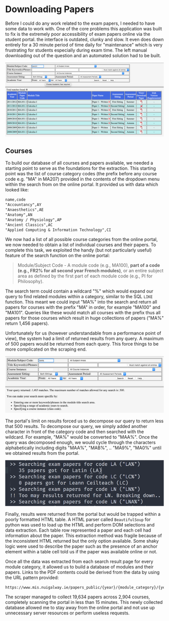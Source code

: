 # Downloading Papers
Before I could do any work related to the exam papers, I needed to have some data to work with. One of the core problems this application was built to fix is the extremely poor accessibility of exam papers online via the student portal. the interface is outdated, clunky and slow. It even does down entirely for a 30 minute period of time daily for "maintenance" which is very frustrating for students especially during exam time. The left manual downloading out of the question and an automated solution had to be built.

![Portal UI](assets/portal-ui.png)

## Courses
To build our database of all courses and papers available, we needed a starting point to serve as the foundations for the extraction. This starting point was the list of course category codes (the prefix before any course code e.g. "MA" in MA207) provided in the contents of the dropdown menu within the search from on the online portal. It provided us with data which looked like:

    name,code
    "Accountancy",AY
    "Anaesthetics",AE
    "Anatomy",AN
    "Anatomy / Physiology",AP
    "Ancient Classics",AC
    "Applied Computing & Information Technology",CI

We now had a list of all possible course categories from the online portal, we now needed to obtain a list of individual courses and their papers. To complete this task, we exploited the handy (but not particularly useful) feature of the search function on the online portal:

> Module/Subject Code - A module code (e.g., MA100), **part of a code (e.g., FR2% for all second year French modules)**, or an entire subject area as defined by the first part of each module code (e.g., PI for Philosophy).

The search term could contain a wildcard "%" which would expand our query to find related modules within a category, similar to the SQL `LIKE` function. This meant we could input "MA%" into the search and return all papers for  courses with the prefix "MA" in order, for example "MA100" and "MA101". Queries like these would match all courses with the prefix thus all papers for those courses which result in huge collections of papers ("MA%" return 1,456 papers). 

Unfortunately for us (however understandable from a performance point of view), the system had a limit of returned results from any query. A maximum of 500 papers would be returned from each query. This force things to be more complicated on the scraping end.

![Portal result limit](assets/portal-limit.png)

The portal's limit on results forced us to decompose our query to return less that 500 results. To decompose our query, we simply added another character in front of the category code and then searched with the wildcard. For example, "MA%" would be converted to "MAA%". Once the query was decomposed enough, we would cycle through the characters alphabetically including digits "MAA%", "MAB%", .. "MA9%", "MA0%" until we obtained results from the portal.

![Scraped decomposing query](assets/scraper-decomposing.png)

Finally, results were returned from the portal but would be trapped within a poorly formatted HTML table. A HTML parser called `BeautifulSoup` for python was used to load up the HTML and perform DOM selections and data extraction. Each table row represented a paper and each cell had information about the paper. This extraction method was fragile because of the inconsistent HTML returned but the only option available. Some shaky logic were used to describe the paper such as the presence of an anchor element within a table cell told us if the paper was available online or not.

Once all the data was extracted from each search result page for every module category, it allowed us to build a database of modules and their papers. Links to the PDF contents could be derived from the data by using the URL pattern provided:

    https://www.mis.nuigalway.ie/papers_public/{year}/{module_category}/{year}_{module_code}_{sitting}_{period}.PDF

The scraper managed to collect 19,634 papers across 2,904 courses, completely scanning the portal in less than 15 minutes. This newly collected database allowed me to stay away from the online portal and not use up unnecessary server resources or perform useless requests.